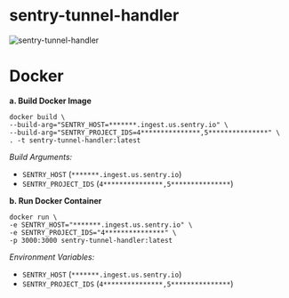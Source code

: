 # sentry-tunnel-handler
![sentry-tunnel-handler](https://github.com/Vyaguta/sentry-tunnel-handler/assets/25634165/8b9c9cee-325c-4900-8952-a2416f11fa2b)

# Docker
**a. Build Docker Image**
```shell
docker build \
--build-arg="SENTRY_HOST=*******.ingest.us.sentry.io" \
--build-arg="SENTRY_PROJECT_IDS=4***************,5***************" \
. -t sentry-tunnel-handler:latest
```

*Build Arguments:*
- `SENTRY_HOST` (`*******.ingest.us.sentry.io`)
- `SENTRY_PROJECT_IDS` (`4***************,5***************`)

**b. Run Docker Container**
```shell
docker run \
-e SENTRY_HOST="*******.ingest.us.sentry.io" \
-e SENTRY_PROJECT_IDS="4***************" \
-p 3000:3000 sentry-tunnel-handler:latest
```

*Environment Variables:*
- `SENTRY_HOST` (`*******.ingest.us.sentry.io`)
- `SENTRY_PROJECT_IDS` (`4***************,5***************`)
